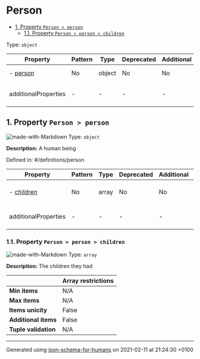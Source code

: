 # Person

- [1. Property `Person > person`](#person)
  - [1.1. Property `Person > person > children`](#person_children)

Type: `object`

| Property | Pattern | Type | Deprecated | Additional | Description |
| -------- | ------- | ---- | ---------- | ---------- | ----------- |
|-  [person](#person)|No|object|No| No|A human being|
  | additionalProperties | - | - | - | - |  [![made-with-Markdown](https://img.shields.io/badge/Any%20type-allowed-green)](# "Additional Properties of any type are allowed.") | - |        

## <a name="person"></a>1. Property `Person > person`

![made-with-Markdown](https://img.shields.io/badge/Optional-yellow)
Type: `object`

**Description:** A human being

Defined in: #/definitions/person

| Property | Pattern | Type | Deprecated | Additional | Description |
| -------- | ------- | ---- | ---------- | ---------- | ----------- |
|-  [children](#person_children)|No|array|No| No|The children they had|
  | additionalProperties | - | - | - | - |  [![made-with-Markdown](https://img.shields.io/badge/Any%20type-allowed-green)](# "Additional Properties of any type are allowed.") | - |        

### <a name="person_children"></a>1.1. Property `Person > person > children`

![made-with-Markdown](https://img.shields.io/badge/Optional-yellow)
Type: `array`

**Description:** The children they had

|                       | Array restrictions |
| --------------------- | ------------------ |
| **Min items**         | N/A |
| **Max items**         | N/A |
| **Items unicity**     | False |
| **Additional items**  | False |
| **Tuple validation**  | N/A |

----------------------------------------------------------------------------------------------------------------------------
Generated using [json-schema-for-humans](https://github.com/coveooss/json-schema-for-humans) on 2021-02-11 at 21:24:30 +0100